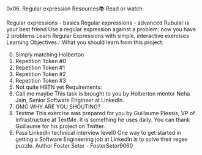 0x06. Regular expression
Resources:books:
Read or watch:

Regular expressions - basics
Regular expressions - advanced
Rubular is your best friend
Use a regular expression against a problem: now you have 2 problems
Learn Regular Expressions with simple, interactive exercises
Learning Objectives:bulb:
What you should learn from this project:

0. Simply matching Holberton
1. Repetition Token #0
2. Repetition Token #1
3. Repetition Token #2
4. Repetition Token #3
5. Not quite HBTN yet
Requirements:
6. Call me maybe
This task is brought to you by Holberton mentor Neha Jain, Senior Software Engineer at LinkedIn.
7. OMG WHY ARE YOU SHOUTING?
8. Textme
This exercise was prepared for you by Guillaume Plessis, VP of Infrastructure at TextMe. It is something he uses daily. You can thank Guillaume for his project on Twitter.
9. Pass LinkedIn technical interview level0
One way to get started in getting a Software Engineering job at LinkedIn is to solve their regex puzzle.
Author
Foster Setor - FosterSetor9060

